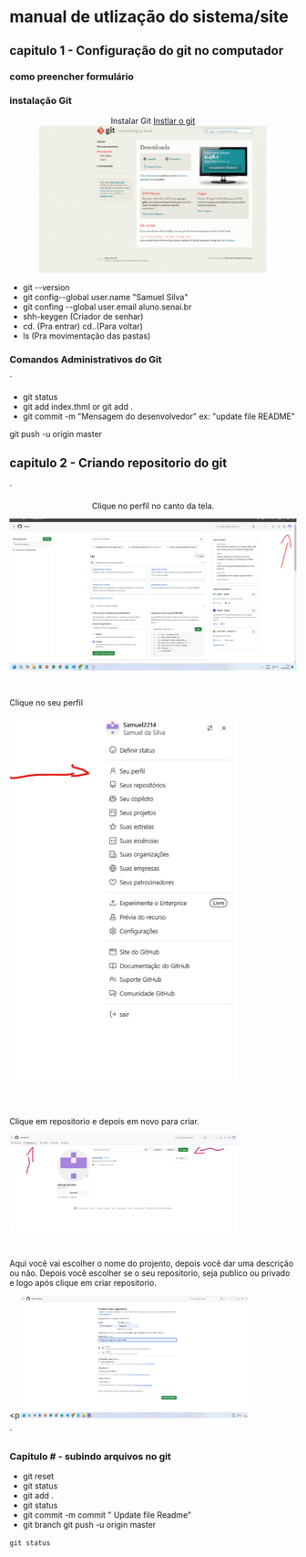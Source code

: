 # manual de utlização do sistema/site
## capitulo 1 - Configuração do git no computador 
### como preencher formulário
### instalação Git


<p align= "center"> 
Instalar Git <a href="https://git-scm.com/downloads/win" target="_blank"> Instlar o git 

<br>
<img src="docs/imagens/Captura de tela 2025-01-22 103436.png" alt=""
                     width="400" > 
</a> 
</p>
    

<ul>
<li>git  --version</li>
<li>git config--global user.name "Samuel Silva"</li>
<li>git confing --global user.email aluno.senai.br</li>
<li>shh-keygen (Criador de senhar)</li>
<li>cd. (Pra entrar)  cd..(Para voltar)</li>
<li>ls  (Pra movimentação das pastas)</li>
</ul>


### Comandos Administrativos do Git
`
<ul>
<li>git status</li>
<li>git add index.thml or git add .</li>
<li>git commit -m "Mensagem do desenvolvedor" ex: "update file README"</li></ul>
 <dl>  <dt>git push -u origin master</dt> </dl>


## capitulo 2 - Criando repositorio do git 
###
`
<p align= "center"> 
Clique no  perfil no canto da tela.
<p><img src="docs/imagens/direrto no perfil.png" alt=""  widht="400"></p>
<br>

Clique no seu perfil

<p> <img src="docs/imagens/Captura de tela 2025-01-23 083921.png" width="400" alt=""> </p>
<br> <br>

Clique em repositorio e depois em novo para criar.
 <p><img src="docs/imagens/Captura de tela 2025-01-23 082817.png" width="400" alt=""> </p> <br>

Aqui você vai escolher o nome do projento, depois você dar uma descrição ou não.
Depois você escolher se o seu repositorio, seja publico ou privado e logo após clique em criar repositorio.

<p<img src="docs/imagens/Captura de tela 2025-01-23 090102.png" width="400" alt=""></p>



</p>

`
### Capitulo # - subindo arquivos no git 
<ul>

<li> git reset </li>
<li> git status </li>
<li>git add . </li>
<li> git status </li>
<li>git commit -m commit " Update file Readme" </li>
<li>git branch git push -u origin master </li>

</ul>

`git status`



